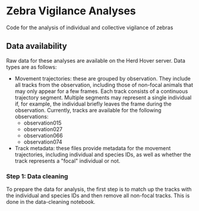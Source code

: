 # Zebra Vigilance Analyses
Code for the analysis of individual and collective vigilance of zebras

## Data availability
Raw data for these analyses are available on the Herd Hover server. Data types are as follows:
- Movement trajectories: these are grouped by observation. They include all tracks from the observation, including those of non-focal animals that may only appear for a few frames. Each track consists of a continuous trajectory segment. Multiple segments may represent a single individual if, for example, the individual briefly leaves the frame during the observation. Currently, tracks are available for the following observations:
    - observation015
    - observation027
    - observation066
    - observation074
- Track metadata: these files provide metadata for the movement trajectories, including individual and species IDs, as well as whether the track represents a "focal" individual or not.

### Step 1: Data cleaning
To prepare the data for analysis, the first step is to match up the tracks with the individual and species IDs and then remove all non-focal tracks. This is done in the data-cleaning notebook.

